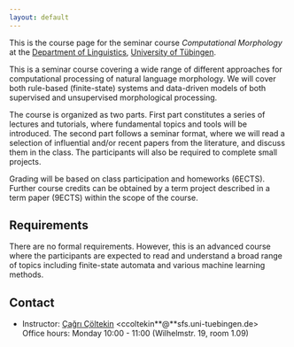 ```yaml
---
layout: default
---
```


This is the course page
for the seminar course
_Computational Morphology_
at the [Department of Linguistics](http://sfs.uni-tuebingen.de),
[University of Tübingen](http://uni-tuebingen.de).

This is a seminar course covering a wide range of different
approaches for computational processing of natural language
morphology. We will cover both rule-based (finite-state) systems
and data-driven models of both supervised and unsupervised
morphological processing.

The course is organized as two parts.
First part constitutes a series of lectures and tutorials, 
where fundamental topics and tools will be introduced.
The second part follows a seminar format, where we will read
a selection of influential and/or recent papers from the literature,
and discuss them in the class.
The participants will also be required to complete small projects.

Grading will be based on class participation and homeworks (6ECTS).
Further course credits can be obtained by 
a term project described in a term paper (9ECTS)
within the scope of the course.

## Requirements

There are no formal requirements.
However, this is an advanced course where the participants are expected 
to read and understand a broad range of topics including 
finite-state automata and various machine learning methods.

## Contact

- Instructor: [Çağrı Çöltekin](http://coltekin.net/cagri/)
    <ccoltekin**@**sfs.uni-tuebingen.de>  
    Office hours: Monday 10:00 - 11:00
    (Wilhelmstr. 19, room 1.09)
